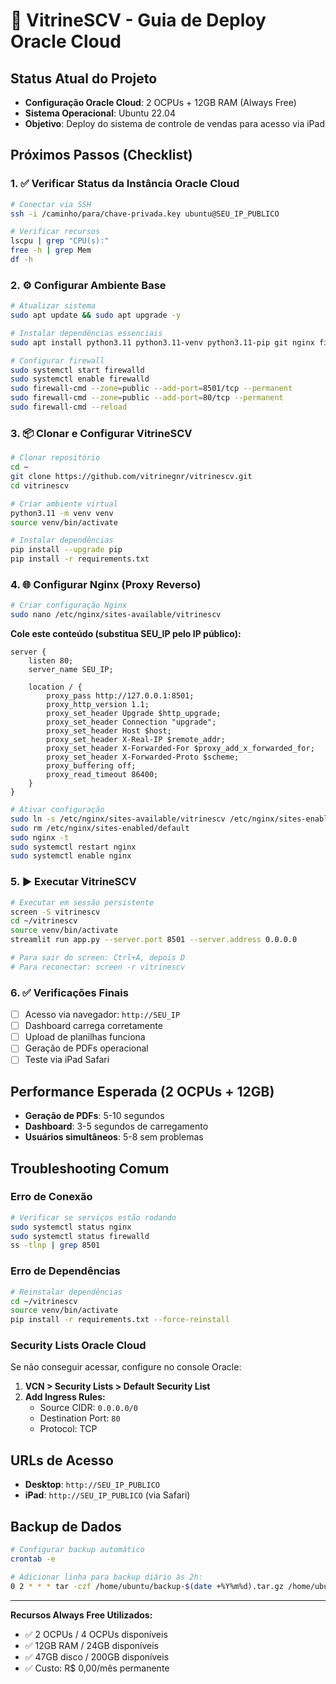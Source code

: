 # 🚀 VitrineSCV - Guia de Deploy Oracle Cloud

## Status Atual do Projeto
- **Configuração Oracle Cloud**: 2 OCPUs + 12GB RAM (Always Free)
- **Sistema Operacional**: Ubuntu 22.04
- **Objetivo**: Deploy do sistema de controle de vendas para acesso via iPad

## Próximos Passos (Checklist)

### 1. ✅ Verificar Status da Instância Oracle Cloud
```bash
# Conectar via SSH
ssh -i /caminho/para/chave-privada.key ubuntu@SEU_IP_PUBLICO

# Verificar recursos
lscpu | grep "CPU(s):"
free -h | grep Mem
df -h
```

### 2. ⚙️ Configurar Ambiente Base
```bash
# Atualizar sistema
sudo apt update && sudo apt upgrade -y

# Instalar dependências essenciais
sudo apt install python3.11 python3.11-venv python3.11-pip git nginx firewalld htop screen -y

# Configurar firewall
sudo systemctl start firewalld
sudo systemctl enable firewalld
sudo firewall-cmd --zone=public --add-port=8501/tcp --permanent
sudo firewall-cmd --zone=public --add-port=80/tcp --permanent
sudo firewall-cmd --reload
```

### 3. 📦 Clonar e Configurar VitrineSCV
```bash
# Clonar repositório
cd ~
git clone https://github.com/vitrinegnr/vitrinescv.git
cd vitrinescv

# Criar ambiente virtual
python3.11 -m venv venv
source venv/bin/activate

# Instalar dependências
pip install --upgrade pip
pip install -r requirements.txt
```

### 4. 🌐 Configurar Nginx (Proxy Reverso)
```bash
# Criar configuração Nginx
sudo nano /etc/nginx/sites-available/vitrinescv
```

**Cole este conteúdo (substitua SEU_IP pelo IP público):**
```nginx
server {
    listen 80;
    server_name SEU_IP;
    
    location / {
        proxy_pass http://127.0.0.1:8501;
        proxy_http_version 1.1;
        proxy_set_header Upgrade $http_upgrade;
        proxy_set_header Connection "upgrade";
        proxy_set_header Host $host;
        proxy_set_header X-Real-IP $remote_addr;
        proxy_set_header X-Forwarded-For $proxy_add_x_forwarded_for;
        proxy_set_header X-Forwarded-Proto $scheme;
        proxy_buffering off;
        proxy_read_timeout 86400;
    }
}
```

```bash
# Ativar configuração
sudo ln -s /etc/nginx/sites-available/vitrinescv /etc/nginx/sites-enabled/
sudo rm /etc/nginx/sites-enabled/default
sudo nginx -t
sudo systemctl restart nginx
sudo systemctl enable nginx
```

### 5. ▶️ Executar VitrineSCV
```bash
# Executar em sessão persistente
screen -S vitrinescv
cd ~/vitrinescv
source venv/bin/activate
streamlit run app.py --server.port 8501 --server.address 0.0.0.0

# Para sair do screen: Ctrl+A, depois D
# Para reconectar: screen -r vitrinescv
```

### 6. ✅ Verificações Finais
- [ ] Acesso via navegador: `http://SEU_IP`
- [ ] Dashboard carrega corretamente
- [ ] Upload de planilhas funciona
- [ ] Geração de PDFs operacional
- [ ] Teste via iPad Safari

## Performance Esperada (2 OCPUs + 12GB)
- **Geração de PDFs**: 5-10 segundos
- **Dashboard**: 3-5 segundos de carregamento
- **Usuários simultâneos**: 5-8 sem problemas

## Troubleshooting Comum

### Erro de Conexão
```bash
# Verificar se serviços estão rodando
sudo systemctl status nginx
sudo systemctl status firewalld
ss -tlnp | grep 8501
```

### Erro de Dependências
```bash
# Reinstalar dependências
cd ~/vitrinescv
source venv/bin/activate
pip install -r requirements.txt --force-reinstall
```

### Security Lists Oracle Cloud
Se não conseguir acessar, configure no console Oracle:
1. **VCN > Security Lists > Default Security List**
2. **Add Ingress Rules:**
   - Source CIDR: `0.0.0.0/0`
   - Destination Port: `80`
   - Protocol: TCP

## URLs de Acesso
- **Desktop**: `http://SEU_IP_PUBLICO`
- **iPad**: `http://SEU_IP_PUBLICO` (via Safari)

## Backup de Dados
```bash
# Configurar backup automático
crontab -e

# Adicionar linha para backup diário às 2h:
0 2 * * * tar -czf /home/ubuntu/backup-$(date +%Y%m%d).tar.gz /home/ubuntu/vitrinescv
```

---

**Recursos Always Free Utilizados:**
- ✅ 2 OCPUs / 4 OCPUs disponíveis
- ✅ 12GB RAM / 24GB disponíveis
- ✅ 47GB disco / 200GB disponíveis
- ✅ Custo: R$ 0,00/mês permanente